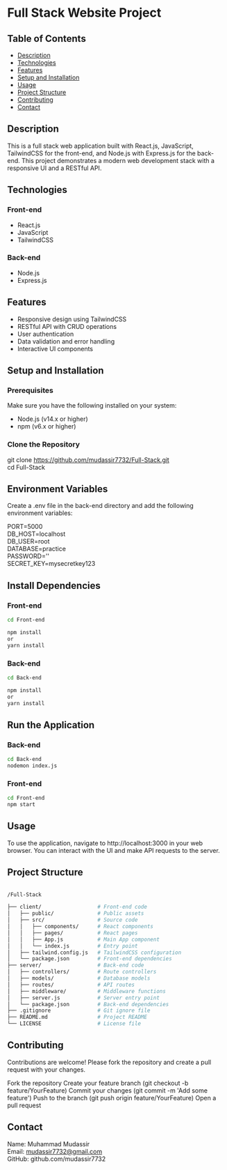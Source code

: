 # Full Stack Website Project

## Table of Contents

- [Description](#description)
- [Technologies](#technologies)
- [Features](#features)
- [Setup and Installation](#setup-and-installation)
- [Usage](#usage)
- [Project Structure](#project-structure)
- [Contributing](#contributing)
- [Contact](#contact)


## Description

This is a full stack web application built with React.js, JavaScript, TailwindCSS for the front-end, and Node.js with Express.js for the back-end. This project demonstrates a modern web development stack with a responsive UI and a RESTful API.


## Technologies

### Front-end
- React.js
- JavaScript
- TailwindCSS

### Back-end
- Node.js
- Express.js

## Features

- Responsive design using TailwindCSS
- RESTful API with CRUD operations
- User authentication
- Data validation and error handling
- Interactive UI components

## Setup and Installation

### Prerequisites

Make sure you have the following installed on your system:

- Node.js (v14.x or higher)
- npm (v6.x or higher)

### Clone the Repository
git clone https://github.com/mudassir7732/Full-Stack.git<br/>
cd Full-Stack

## Environment Variables
Create a .env file in the back-end directory and add the following environment variables:

PORT=5000<br/>
DB_HOST=localhost<br/>
DB_USER=root<br/>
DATABASE=practice<br/>
PASSWORD=''<br/>
SECRET_KEY=mysecretkey123


## Install Dependencies

### Front-end
```bash
cd Front-end

npm install
or
yarn install
```

### Back-end
```bash
cd Back-end

npm install
or
yarn install
```


## Run the Application

### Back-end
```bash
cd Back-end
nodemon index.js
```
### Front-end
```bash
cd Front-end
npm start
```

## Usage
To use the application, navigate to http://localhost:3000 in your web browser. You can interact with the UI and make API requests to the server.

## Project Structure

```bash

/Full-Stack

├── client/                  # Front-end code
│   ├── public/              # Public assets
│   ├── src/                 # Source code
│   │   ├── components/      # React components
│   │   ├── pages/           # React pages
│   │   ├── App.js           # Main App component
│   │   └── index.js         # Entry point
│   ├── tailwind.config.js   # TailwindCSS configuration
│   └── package.json         # Front-end dependencies
├── server/                  # Back-end code
│   ├── controllers/         # Route controllers
│   ├── models/              # Database models
│   ├── routes/              # API routes
│   ├── middleware/          # Middleware functions
│   ├── server.js            # Server entry point
│   └── package.json         # Back-end dependencies
├── .gitignore               # Git ignore file
├── README.md                # Project README
└── LICENSE                  # License file
```



## Contributing
Contributions are welcome! Please fork the repository and create a pull request with your changes.

Fork the repository
Create your feature branch (git checkout -b feature/YourFeature)
Commit your changes (git commit -m 'Add some feature')
Push to the branch (git push origin feature/YourFeature)
Open a pull request

## Contact
Name: Muhammad Mudassir <br/>
Email: mudassir7732@gmail.com <br/>
GitHub: github.com/mudassir7732
